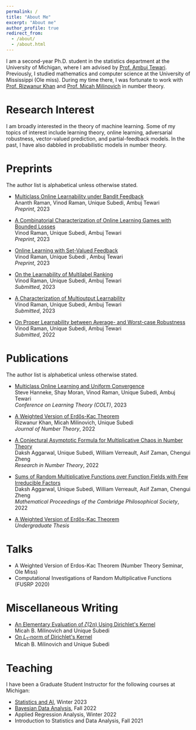```yaml
---
permalink: /
title: "About Me"
excerpt: "About me"
author_profile: true
redirect_from: 
  - /about/
  - /about.html
---
```


I am a second-year Ph.D. student in the statistics department at the University of Michigan, where I am advised by [Prof. Ambuj Tewari](https://ambujtewari.github.io/). Previously, I studied mathematics and computer science at the University of Mississippi (Ole miss). During my time there, I was fortunate to work with [Prof. Rizwanur Khan](http://home.olemiss.edu/~rrkhan/) and [Prof. Micah Milinovich](http://home.olemiss.edu/~mbmilino/) in number theory. 


Research Interest
======

I am broadly interested in the theory of machine learning. Some of my topics of interest include learning theory, online learning, adversarial robustness, vector-valued prediction, and partial-feedback models. In the past, I have also dabbled in probabilistic models in number theory. 

Preprints
======
The author list is alphabetical unless otherwise stated.

- [Multiclass Online Learnability under Bandit Feedback](https://arxiv.org/abs/2308.04620)   
  Ananth Raman, Vinod Raman, Unique Subedi, Ambuj Tewari   
*Preprint*, 2023


- [A Combinatorial Characterization of Online Learning Games with Bounded Losses](https://arxiv.org/abs/2307.03816)   
  Vinod Raman, Unique Subedi, Ambuj Tewari   
*Preprint*, 2023


 - [Online Learning with Set-Valued Feedback](https://arxiv.org/abs/2306.06247)   
   Vinod Raman, Unique Subedi , Ambuj Tewari         
 *Preprint*, 2023  

- [On the Learnability of Multilabel Ranking](https://arxiv.org/abs/2304.03337)   
  Vinod Raman, Unique Subedi, Ambuj Tewari       
*Submitted*, 2023  

- [A Characterization of Multioutput Learnability](https://arxiv.org/abs/2301.02729)   
  Vinod Raman, Unique Subedi, Ambuj Tewari    
*Submitted*, 2023    


- [On Proper Learnability between Average- and Worst-case Robustness](https://arxiv.org/abs/2211.05656)    
  Vinod Raman, Unique Subedi, Ambuj Tewari   
*Submitted*, 2022    

Publications 
======
The author list is alphabetical unless otherwise stated.

- [Multiclass Online Learning and Uniform Convergence](https://proceedings.mlr.press/v195/hanneke23b.html)    
  Steve Hanneke, Shay Moran, Vinod Raman, Unique Subedi, Ambuj Tewari     
*Conference on Learning Theory (COLT)*, 2023  

- [A Weighted Version of Erdős-Kac Theorem](https://www.sciencedirect.com/science/article/abs/pii/S0022314X21003681)  
Rizwanur Khan, Micah Milinovich, Unique Subedi     
*Journal of Number Theory*, 2022    
  

- [A Conjectural Asymptotic Formula for Multiplicative Chaos in Number Theory](https://link.springer.com/article/10.1007/s40993-022-00332-x)    
 Daksh Aggarwal, Unique Subedi, William Verreault, Asif Zaman, Chengui Zheng      
*Research in Number Theory*, 2022   


- [Sums of Random Multiplicative Functions over Function Fields with Few Irreducible Factors](https://www.cambridge.org/core/journals/mathematical-proceedings-of-the-cambridge-philosophical-society/article/abs/sums-of-random-multiplicative-functions-over-function-fields-with-few-irreducible-factors/636667B07830029AB35196FF595CA055)   
 Daksh Aggarwal, Unique Subedi, William Verreault, Asif Zaman, Chengui Zheng      
*Mathematical Proceedings of the Cambridge Philosophical Society*, 2022   

- [A Weighted Version of Erdős-Kac Theorem](https://egrove.olemiss.edu/cgi/viewcontent.cgi?article=2687&context=hon_thesis)  
 *Undergraduate Thesis*




Talks
======
- A Weighted Version of Erdos-Kac Theorem (Number Theory Seminar, Ole Miss) 
- Computational Investigations of Random Multiplicative Functions (FUSRP 2020)


Miscellaneous Writing
======

- [An Elementary Evaluation of $\zeta(2n)$ Using Dirichlet's Kernel](https://unique-subedi.github.io/Misc_Writings/Dirichlet_s_Kernel_and_Zeta_2n_.pdf)    
  Micah B. Milinovich and Unique Subedi
- [On $L_1$-norm of Dirichlet's Kernel](https://unique-subedi.github.io/Misc_Writings/L1_Norm_of_Dirichlet_s_Kernel.pdf)  
  Micah B. Milinovich and Unique Subedi


Teaching
======
I have been a Graduate Student Instructor for the following courses at Michigan:
- [Statistics and AI](https://ambujtewari.github.io/stats315-winter2023/), Winter 2023
- [Bayesian Data Analysis](https://yixinwang.github.io/courses/bayesian/fall22/bayesian22f.html), Fall 2022
- Applied Regression Analysis, Winter 2022
- Introduction to Statistics and Data Analysis, Fall 2021

